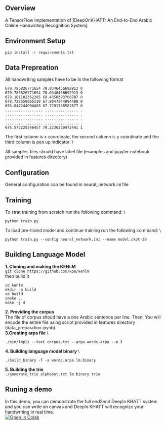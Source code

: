 ## Overview
A TensorFlow Implementation of [DeepOnKHATT: An End-to-End Arabic Online Handwriting Recognition System]

## Environment Setup
```
pip install -r requirements.txt
```

## Data Prepreation 
All handwriting samples have to be in the following format 
```
679.785826771654 70.0346456692913 0
679.785826771654 70.0346456692913 0
679.181102362205 68.4850393700787 0
678.727559055118 67.8047244094488 0
678.047244094488 67.7291338582677 0
................. ............... .
................. ............... .
................. ............... .
................. ............... .
676.573228346457 70.2236220472441 1
```
The first column is x coordinate, the second column is y coordinate and the third column is pen up indicator. \

All samples files should have label file (examples and jupyter notebook provided in features directory)

## Configuration

General configuration can be found in neural_network.ini file

## Training
To strat training from scratch run the following command: \
```
python train.py
```
To load pre-traind model and continue training run the following command: \



```
python train.py --config neural_network.ini --name model.ckpt-20
```


## Building Language Model
**1. Cloning and making the KENLM** \
`
git clone https://github.com/kpu/kenlm
` 
\
then bulid it 


```
cd kenlm
mkdir -p build
cd build
cmake ..
make -j 4
```



 **2.  Providing the corpus** \
The file of corpus shoud have a one Arabic sentence per line. Then, You will encode the entire file using script provided in features directory (data_preparation.ipynb).
\
 **3.Creating arpa file** \
```
./bin/lmplz --text corpus.txt --arpa words.arpa --o 3
```
**4. Building language model binary** \
```
./build_binary -T -s words.arpa lm.binary
```
**5. Building the trie** \
`./generate_trie alphabet.txt lm.binary trie`

## Runing a demo

In this demo, you can demonstrate the full end2end DeepIn KHATT system and you can write on canvas and DeepIn KHATT will recognize your handwriting in real time. \
[![Open In Colab](https://colab.research.google.com/assets/colab-badge.svg)](https://colab.research.google.com/github/fakhralwajih/DeepOnKHATT/blob/main/DeepOnKHATT.ipynb)

